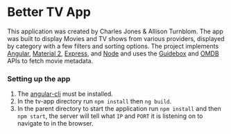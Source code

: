 # Better TV App
This application was created by Charles Jones & Allison Turnblom.
The app was built to display Movies and TV shows from various providers, displayed by category with a few filters and sorting options. The project implements [Angular](angular), [Material 2](material-two), [Express](express), and [Node](node) and uses the [Guidebox](guidebox) and [OMDB](omdb) APIs to fetch movie metadata.

### Setting up the app
1. The [angular-cli] must be installed.
2. In the tv-app directory run ```npm install``` then ```ng build```.
3. In the parent directory to start the application run ```npm install``` and then ```npm start```, the server will tell what ```IP``` and ```PORT``` it is listening on to navigate to in the browser.

[angular]: https://angular.io/
[material-two]: https://material.angular.io/
[angular-cli]: https://github.com/angular/angular-cli
[express]: <https://expressjs.com/>
[node]: <https://nodejs.org/en/>
[guidebox]: <https://www.guidebox.com/>
[omdb]: <http://www.omdbapi.com/>
